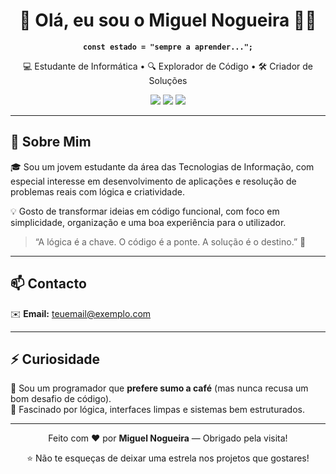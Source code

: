 <h1 align="center">👋 Olá, eu sou o Miguel Nogueira 🧑‍💻</h1>
<p align="center"><strong><code>const estado = "sempre a aprender...";</code></strong></p>

<p align="center">
  💻 Estudante de Informática • 🔍 Explorador de Código • 🛠️ Criador de Soluções
</p>

<p align="center">
  <img src="https://img.shields.io/badge/C%23-Programador-blueviolet?style=flat&logo=csharp" />
  <img src="https://img.shields.io/badge/Visual%20Studio-IDE-purple?style=flat&logo=visualstudio" />
  <img src="https://img.shields.io/badge/Aluno%20dedicado-100%25-brightgreen" />
</p>

---

## 📌 Sobre Mim

🎓 Sou um jovem estudante da área das Tecnologias de Informação, com especial interesse em desenvolvimento de aplicações e resolução de problemas reais com lógica e criatividade.

💡 Gosto de transformar ideias em código funcional, com foco em simplicidade, organização e uma boa experiência para o utilizador.

> “A lógica é a chave. O código é a ponte. A solução é o destino.” 🚀

---

## 📫 Contacto

✉️ **Email:** teuemail@exemplo.com

---

## ⚡ Curiosidade

🧃 Sou um programador que **prefere sumo a café** (mas nunca recusa um bom desafio de código).  
🧩 Fascinado por lógica, interfaces limpas e sistemas bem estruturados.

---

<p align="center">
  Feito com ❤️ por <strong>Miguel Nogueira</strong> — Obrigado pela visita!
</p>

<p align="center">
  ⭐ Não te esqueças de deixar uma estrela nos projetos que gostares!
</p>
